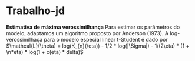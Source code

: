 # Trabalho-jd

**Estimativa de máxima verossimilhança**
Para estimar os parâmetros do modelo, adaptamos um algoritmo proposto por Anderson (1973). A log-verossimilhaça para o modelo especial linear t-Student é dado por
$\mathcal{L}(\theta) = log(K_{n}(\eta)) - 1/2 * log(|\Sigma|) - 1/(2\eta) * (1 + \n*eta) * log(1 + c(eta) * delta)$
